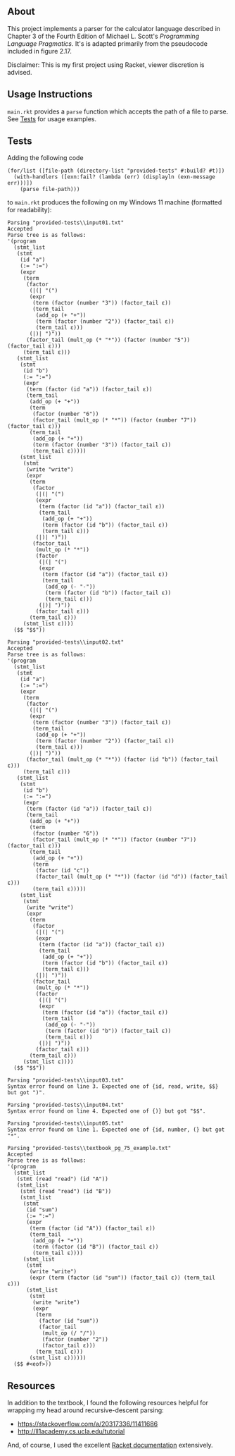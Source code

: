 ## About
This project implements a parser for the calculator language described in Chapter 3 of the Fourth Edition of Michael L. Scott's *Programming Language Pragmatics*. It's is adapted primarily from the pseudocode included in figure 2.17.

Disclaimer: This is my first project using Racket, viewer discretion is advised.

## Usage Instructions

`main.rkt` provides a `parse` function which accepts the path of a file to parse. See [Tests](Tests) for usage examples.

## Tests
Adding the following code

```racket
(for/list ([file-path (directory-list "provided-tests" #:build? #t)])
  (with-handlers ([exn:fail? (lambda (err) (displayln (exn-message err)))])
    (parse file-path)))
```

to `main.rkt` produces the following on my Windows 11 machine (formatted for readability):

```
Parsing "provided-tests\\input01.txt"
Accepted
Parse tree is as follows:
'(program
  (stmt_list
   (stmt
    (id "a")
    (:= ":=")
    (expr
     (term
      (factor
       (|(| "(")
       (expr
        (term (factor (number "3")) (factor_tail ε))
        (term_tail
         (add_op (+ "+"))
         (term (factor (number "2")) (factor_tail ε))
         (term_tail ε)))
       (|)| ")"))
      (factor_tail (mult_op (* "*")) (factor (number "5")) (factor_tail ε)))
     (term_tail ε)))
   (stmt_list
    (stmt
     (id "b")
     (:= ":=")
     (expr
      (term (factor (id "a")) (factor_tail ε))
      (term_tail
       (add_op (+ "+"))
       (term
        (factor (number "6"))
        (factor_tail (mult_op (* "*")) (factor (number "7")) (factor_tail ε)))
       (term_tail
        (add_op (+ "+"))
        (term (factor (number "3")) (factor_tail ε))
        (term_tail ε)))))
    (stmt_list
     (stmt
      (write "write")
      (expr
       (term
        (factor
         (|(| "(")
         (expr
          (term (factor (id "a")) (factor_tail ε))
          (term_tail
           (add_op (+ "+"))
           (term (factor (id "b")) (factor_tail ε))
           (term_tail ε)))
         (|)| ")"))
        (factor_tail
         (mult_op (* "*"))
         (factor
          (|(| "(")
          (expr
           (term (factor (id "a")) (factor_tail ε))
           (term_tail
            (add_op (- "-"))
            (term (factor (id "b")) (factor_tail ε))
            (term_tail ε)))
          (|)| ")"))
         (factor_tail ε)))
       (term_tail ε)))
     (stmt_list ε))))
  ($$ "$$"))

Parsing "provided-tests\\input02.txt"
Accepted
Parse tree is as follows:
'(program
  (stmt_list
   (stmt
    (id "a")
    (:= ":=")
    (expr
     (term
      (factor
       (|(| "(")
       (expr
        (term (factor (number "3")) (factor_tail ε))
        (term_tail
         (add_op (+ "+"))
         (term (factor (number "2")) (factor_tail ε))
         (term_tail ε)))
       (|)| ")"))
      (factor_tail (mult_op (* "*")) (factor (id "b")) (factor_tail ε)))
     (term_tail ε)))
   (stmt_list
    (stmt
     (id "b")
     (:= ":=")
     (expr
      (term (factor (id "a")) (factor_tail ε))
      (term_tail
       (add_op (+ "+"))
       (term
        (factor (number "6"))
        (factor_tail (mult_op (* "*")) (factor (number "7")) (factor_tail ε)))
       (term_tail
        (add_op (+ "+"))
        (term
         (factor (id "c"))
         (factor_tail (mult_op (* "*")) (factor (id "d")) (factor_tail ε)))
        (term_tail ε)))))
    (stmt_list
     (stmt
      (write "write")
      (expr
       (term
        (factor
         (|(| "(")
         (expr
          (term (factor (id "a")) (factor_tail ε))
          (term_tail
           (add_op (+ "+"))
           (term (factor (id "b")) (factor_tail ε))
           (term_tail ε)))
         (|)| ")"))
        (factor_tail
         (mult_op (* "*"))
         (factor
          (|(| "(")
          (expr
           (term (factor (id "a")) (factor_tail ε))
           (term_tail
            (add_op (- "-"))
            (term (factor (id "b")) (factor_tail ε))
            (term_tail ε)))
          (|)| ")"))
         (factor_tail ε)))
       (term_tail ε)))
     (stmt_list ε))))
  ($$ "$$"))

Parsing "provided-tests\\input03.txt"
Syntax error found on line 3. Expected one of {id, read, write, $$} but got ")".

Parsing "provided-tests\\input04.txt"
Syntax error found on line 4. Expected one of {)} but got "$$".

Parsing "provided-tests\\input05.txt"
Syntax error found on line 1. Expected one of {id, number, (} but got "*".

Parsing "provided-tests\\textbook_pg_75_example.txt"
Accepted
Parse tree is as follows:
'(program
  (stmt_list
   (stmt (read "read") (id "A"))
   (stmt_list
    (stmt (read "read") (id "B"))
    (stmt_list
     (stmt
      (id "sum")
      (:= ":=")
      (expr
       (term (factor (id "A")) (factor_tail ε))
       (term_tail
        (add_op (+ "+"))
        (term (factor (id "B")) (factor_tail ε))
        (term_tail ε))))
     (stmt_list
      (stmt
       (write "write")
       (expr (term (factor (id "sum")) (factor_tail ε)) (term_tail ε)))
      (stmt_list
       (stmt
        (write "write")
        (expr
         (term
          (factor (id "sum"))
          (factor_tail
           (mult_op (/ "/"))
           (factor (number "2"))
           (factor_tail ε)))
         (term_tail ε)))
       (stmt_list ε))))))
  ($$ #<eof>))
```

## Resources
In addition to the textbook, I found the following resources helpful for wrapping my head around recursive-descent parsing:
- https://stackoverflow.com/a/20317336/11411686
- http://ll1academy.cs.ucla.edu/tutorial

And, of course, I used the excellent [Racket documentation](https://docs.racket-lang.org) extensively.
